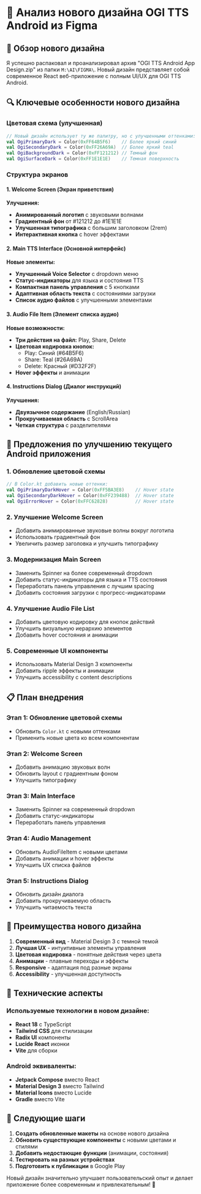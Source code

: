 # 📱 Анализ нового дизайна OGI TTS Android из Figma

## 🎨 Обзор нового дизайна

Я успешно распаковал и проанализировал архив "OGI TTS Android App Design.zip" из папки `M:\AI\FIGMA\`. Новый дизайн представляет собой современное React веб-приложение с полным UI/UX для OGI TTS Android.

## 🔍 Ключевые особенности нового дизайна

### Цветовая схема (улучшенная)
```kotlin
// Новый дизайн использует ту же палитру, но с улучшенными оттенками:
val OgiPrimaryDark = Color(0xFF64B5F6)    // Более яркий синий
val OgiSecondaryDark = Color(0xFF26A69A)  // Более яркий teal
val OgiBackgroundDark = Color(0xFF121212) // Темный фон
val OgiSurfaceDark = Color(0xFF1E1E1E)    // Темная поверхность
```

### Структура экранов

#### 1. Welcome Screen (Экран приветствия)
**Улучшения:**
- **Анимированный логотип** с звуковыми волнами
- **Градиентный фон** от #121212 до #1E1E1E
- **Улучшенная типографика** с большим заголовком (2rem)
- **Интерактивная кнопка** с hover эффектами

#### 2. Main TTS Interface (Основной интерфейс)
**Новые элементы:**
- **Улучшенный Voice Selector** с dropdown меню
- **Статус-индикаторы** для языка и состояния TTS
- **Компактная панель управления** с 5 кнопками
- **Адаптивная область текста** с состояниями загрузки
- **Список аудио файлов** с улучшенными элементами

#### 3. Audio File Item (Элемент списка аудио)
**Новые возможности:**
- **Три действия на файл:** Play, Share, Delete
- **Цветовая кодировка кнопок:**
  - Play: Синий (#64B5F6)
  - Share: Teal (#26A69A)
  - Delete: Красный (#D32F2F)
- **Hover эффекты** и анимации

#### 4. Instructions Dialog (Диалог инструкций)
**Улучшения:**
- **Двуязычное содержание** (English/Russian)
- **Прокручиваемая область** с ScrollArea
- **Четкая структура** с разделителями

## 🚀 Предложения по улучшению текущего Android приложения

### 1. Обновление цветовой схемы
```kotlin
// В Color.kt добавить новые оттенки:
val OgiPrimaryDarkHover = Color(0xFF5BA3E8)    // Hover state
val OgiSecondaryDarkHover = Color(0xFF239488)  // Hover state
val OgiErrorHover = Color(0xFFC62828)          // Hover state
```

### 2. Улучшение Welcome Screen
- Добавить анимированные звуковые волны вокруг логотипа
- Использовать градиентный фон
- Увеличить размер заголовка и улучшить типографику

### 3. Модернизация Main Screen
- Заменить Spinner на более современный dropdown
- Добавить статус-индикаторы для языка и TTS состояния
- Переработать панель управления с лучшим spacing
- Добавить состояния загрузки с прогресс-индикаторами

### 4. Улучшение Audio File List
- Добавить цветовую кодировку для кнопок действий
- Улучшить визуальную иерархию элементов
- Добавить hover состояния и анимации

### 5. Современные UI компоненты
- Использовать Material Design 3 компоненты
- Добавить ripple эффекты и анимации
- Улучшить accessibility с content descriptions

## 📋 План внедрения

### Этап 1: Обновление цветовой схемы
- Обновить `Color.kt` с новыми оттенками
- Применить новые цвета ко всем компонентам

### Этап 2: Welcome Screen
- Добавить анимацию звуковых волн
- Обновить layout с градиентным фоном
- Улучшить типографику

### Этап 3: Main Interface
- Заменить Spinner на современный dropdown
- Добавить статус-индикаторы
- Переработать панель управления

### Этап 4: Audio Management
- Обновить AudioFileItem с новыми цветами
- Добавить анимации и hover эффекты
- Улучшить UX списка файлов

### Этап 5: Instructions Dialog
- Обновить дизайн диалога
- Добавить прокручиваемую область
- Улучшить читаемость текста

## 🎯 Преимущества нового дизайна

1. **Современный вид** - Material Design 3 с темной темой
2. **Лучшая UX** - интуитивные элементы управления
3. **Цветовая кодировка** - понятные действия через цвета
4. **Анимации** - плавные переходы и эффекты
5. **Responsive** - адаптация под разные экраны
6. **Accessibility** - улучшенная доступность

## 🔧 Технические аспекты

### Используемые технологии в новом дизайне:
- **React 18** с TypeScript
- **Tailwind CSS** для стилизации
- **Radix UI** компоненты
- **Lucide React** иконки
- **Vite** для сборки

### Android эквиваленты:
- **Jetpack Compose** вместо React
- **Material Design 3** вместо Tailwind
- **Material Icons** вместо Lucide
- **Gradle** вместо Vite

## 📝 Следующие шаги

1. **Создать обновленные макеты** на основе нового дизайна
2. **Обновить существующие компоненты** с новыми цветами и стилями
3. **Добавить недостающие функции** (анимации, состояния)
4. **Тестировать на разных устройствах**
5. **Подготовить к публикации** в Google Play

Новый дизайн значительно улучшает пользовательский опыт и делает приложение более современным и привлекательным! 🎉
